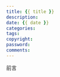 ```yaml
---
title: {{ title }}
description: 
date: {{ date }}
categories: 
tags: 
copyright: 
password:
comments:
---
```

前言